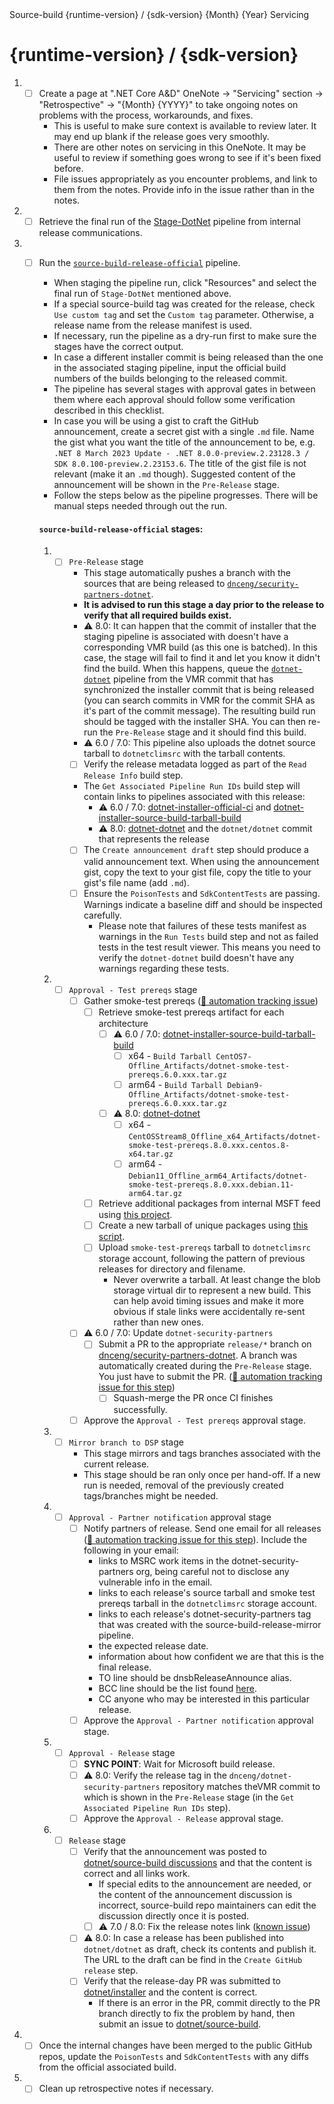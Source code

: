 <!-- Issue Title: --> Source-build {runtime-version} / {sdk-version} {Month} {Year} Servicing

# {runtime-version} / {sdk-version}

1. - [ ] Create a page at ".NET Core A&D" OneNote -> "Servicing" section -> "Retrospective" -> "{Month} {YYYY}" to take ongoing notes on problems with the process, workarounds, and fixes.
     - This is useful to make sure context is available to review later. It may end up blank if the release goes very smoothly.
     - There are other notes on servicing in this OneNote. It may be useful to review if something goes wrong to see if it's been fixed before.
     - File issues appropriately as you encounter problems, and link to them from the notes. Provide info in the issue rather than in the notes.
1. - [ ] Retrieve the final run of the [Stage-DotNet](https://dev.azure.com/dnceng/internal/_build?definitionId=792&_a=summary) pipeline from internal release communications.
1. - [ ] Run the [`source-build-release-official`](https://dev.azure.com/dnceng/internal/_build?definitionId=1229) pipeline.
     - When staging the pipeline run, click "Resources" and select the final run of `Stage-DotNet` mentioned above.
     - If a special source-build tag was created for the release, check `Use custom tag` and set the `Custom tag` parameter. Otherwise, a release name from the release manifest is used.
     - If necessary, run the pipeline as a dry-run first to make sure the stages have the correct output.
     - In case a different installer commit is being released than the one in the associated staging pipeline, input the official build numbers of the builds belonging to the released commit.
     - The pipeline has several stages with approval gates in between them where each approval should follow some verification described in this checklist.
     - In case you will be using a gist to craft the GitHub announcement, create a secret gist with a single `.md` file. Name the gist what you want the title of the announcement to be, e.g. `.NET 8 March 2023 Update - .NET 8.0.0-preview.2.23128.3 / SDK 8.0.100-preview.2.23153.6`. The title of the gist file is not relevant (make it an `.md` though). Suggested content of the announcement will be shown in the `Pre-Release` stage.
     - Follow the steps below as the pipeline progresses. There will be manual steps needed through out the run.

     #### `source-build-release-official` stages:

      1. - [ ] `Pre-Release` stage
           - This stage automatically pushes a branch with the sources that are being released to [`dnceng/security-partners-dotnet`](https://dev.azure.com/dnceng/internal/_git/security-partners-dotnet).
           - **It is advised to run this stage a day prior to the release to verify that all required builds exist.**
           - ⚠️ 8.0: It can happen that the commit of installer that the staging pipeline is associated with doesn't have a corresponding VMR build (as this one is batched). In this case, the stage will fail to find it and let you know it didn't find the build. When this happens, queue the [`dotnet-dotnet`](https://dev.azure.com/dnceng/internal/_build?definitionId=1219) pipeline from the VMR commit that has synchronized the installer commit that is being released (you can search commits in VMR for the commit SHA as it's part of the commit message). The resulting build run should be tagged with the installer SHA. You can then re-run the `Pre-Release` stage and it should find this build.
           - ⚠️ 6.0 / 7.0: This pipeline also uploads the dotnet source tarball to `dotnetclimsrc` with the tarball contents.
           - [ ] Verify the release metadata logged as part of the `Read Release Info` build step.
           - The `Get Associated Pipeline Run IDs` build step will contain links to pipelines associated with this release:
                - ⚠️ 6.0 / 7.0: [dotnet-installer-official-ci](https://dev.azure.com/dnceng/internal/_build?definitionId=286) and [dotnet-installer-source-build-tarball-build](https://dev.azure.com/dnceng/internal/_build?definitionId=1011)
                - ⚠️ 8.0: [dotnet-dotnet](https://dev.azure.com/dnceng/internal/_build?definitionId=1219) and the `dotnet/dotnet` commit that represents the release
           - [ ] The `Create announcement draft` step should produce a valid announcement text. When using the announcement gist, copy the text to your gist file, copy the title to your gist's file name (add `.md`).
           - [ ] Ensure the `PoisonTests` and `SdkContentTests` are passing. Warnings indicate a baseline diff and should be inspected carefully.
                - Please note that failures of these tests manifest as warnings in the `Run Tests` build step and not as failed tests in the test result viewer. This means you need to verify the `dotnet-dotnet` build doesn't have any warnings regarding these tests.
      1. - [ ] `Approval - Test prereqs` stage
           - [ ] Gather smoke-test prereqs ([🔁 automation tracking issue](https://github.com/dotnet/source-build/issues/3068))
                - [ ] Retrieve smoke-test prereqs artifact for each architecture
                    - [ ] ⚠️ 6.0 / 7.0: [dotnet-installer-source-build-tarball-build](https://dev.azure.com/dnceng/internal/_build?definitionId=1011)
                        - [ ] x64 - `Build Tarball CentOS7-Offline_Artifacts/dotnet-smoke-test-prereqs.6.0.xxx.tar.gz`
                        - [ ] arm64 - `Build Tarball Debian9-Offline_Artifacts/dotnet-smoke-test-prereqs.6.0.xxx.tar.gz`
                    - [ ] ⚠️ 8.0: [dotnet-dotnet](https://dev.azure.com/dnceng/internal/_build?definitionId=1219)
                        - [ ] x64 - `CentOSStream8_Offline_x64_Artifacts/dotnet-smoke-test-prereqs.8.0.xxx.centos.8-x64.tar.gz`
                        - [ ] arm64 - `Debian11_Offline_arm64_Artifacts/dotnet-smoke-test-prereqs.8.0.xxx.debian.11-arm64.tar.gz`
                - [ ] Retrieve additional packages from internal MSFT feed using [this project](../../../test/GatherPackages.csproj).
                - [ ] Create a new tarball of unique packages using [this script](../../../eng/gather-prereqs.sh).
                - [ ] Upload `smoke-test-prereqs` tarball to `dotnetclimsrc` storage account, following the pattern of previous releases for directory and filename.
                    - Never overwrite a tarball. At least change the blob storage virtual dir to represent a new build. This can help avoid timing issues and make it more obvious if stale links were accidentally re-sent rather than new ones.
           - [ ] ⚠️ 6.0 / 7.0: Update `dotnet-security-partners`
                - [ ] Submit a PR to the appropriate `release/*` branch on [dnceng/security-partners-dotnet](https://dev.azure.com/dnceng/internal/_git/security-partners-dotnet). A branch was automatically created during the `Pre-Release` stage. You just have to submit the PR. ([🔁 automation tracking issue for this step](https://github.com/dotnet/source-build/issues/3069))
                     - [ ] Squash-merge the PR once CI finishes successfully.
           - [ ] Approve the `Approval - Test prereqs` approval stage.
      1. - [ ] `Mirror branch to DSP` stage
           - This stage mirrors and tags branches associated with the current release.
           - This stage should be ran only once per hand-off. If a new run is needed, removal of the previously created tags/branches might be needed.
      1. - [ ] `Approval - Partner notification` approval stage
           - [ ] Notify partners of release. Send one email for all releases ([🔁 automation tracking issue for this step](https://github.com/dotnet/source-build/issues/3196)). Include the following in your email:
                - links to MSRC work items in the dotnet-security-partners org, being careful not to disclose any vulnerable info in the email.
                - links to each release's source tarball and smoke test prereqs tarball in the `dotnetclimsrc` storage account.
                - links to each release's dotnet-security-partners tag that was created with the source-build-release-mirror pipeline.
                - the expected release date.
                - information about how confident we are that this is the final release.
                - TO line should be dnsbReleaseAnnounce alias.
                - BCC line should be the list found [here](https://microsoft.sharepoint.com/teams/dotNETDeployment/_layouts/OneNote.aspx?id=%2Fteams%2FdotNETDeployment%2FShared%20Documents%2FGeneral%2FNET%20Core%20Acquisition%20and%20Deployment&wd=target%28source-build%2FServicing.one%7CB33C6848-FC82-4585-B69F-204C8449E219%2FPartner%20notification%20emails%7C359F2672-DA5F-4631-9526-423F2BF408AC%2F%29).
                - CC anyone who may be interested in this particular release.
           - [ ] Approve the `Approval - Partner notification` approval stage.
      1. - [ ] `Approval - Release` stage
           - [ ] **SYNC POINT**: Wait for Microsoft build release.
           - [ ] ⚠️ 8.0: Verify the release tag in the `dnceng/dotnet-security-partners` repository matches theVMR commit to which is shown in the `Pre-Release` stage (in the `Get Associated Pipeline Run IDs` step).
           - [ ] Approve the `Approval - Release` approval stage.
      1. - [ ] `Release` stage
           - [ ] Verify that the announcement was posted to [dotnet/source-build discussions](https://github.com/dotnet/source-build/discussions) and that the content is correct and all links work.
                - If special edits to the announcement are needed, or the content of the announcement discussion is incorrect, source-build repo maintainers can edit the discussion directly once it is posted.
                - [ ] ⚠️ 7.0 / 8.0: Fix the release notes link ([known issue](https://github.com/dotnet/source-build/issues/3178))
           - [ ] ⚠️ 8.0: In case a release has been published into `dotnet/dotnet` as draft, check its contents and publish it. The URL to the draft can be find in the `Create GitHub release` step.
           - [ ] Verify that the release-day PR was submitted to [dotnet/installer](https://github.com/dotnet/installer/pulls) and the content is correct.
                - If there is an error in the PR, commit directly to the PR branch directly to fix the problem by hand, then submit an issue to [dotnet/source-build](https://github.com/dotnet/source-build).
1. - [ ] Once the internal changes have been merged to the public GitHub repos, update the `PoisonTests` and `SdkContentTests` with any diffs from the official associated build.
1. - [ ] Clean up retrospective notes if necessary.

